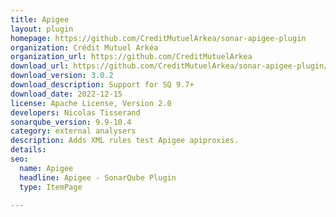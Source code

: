 ```yaml
---
title: Apigee
layout: plugin
homepage: https://github.com/CreditMutuelArkea/sonar-apigee-plugin
organization: Crédit Mutuel Arkéa
organization_url: https://github.com/CreditMutuelArkea
download_url: https://github.com/CreditMutuelArkea/sonar-apigee-plugin/releases/download/v3.0.2/sonar-apigee-plugin-3.0.2.jar
download_version: 3.0.2
download_description: Support for SQ 9.7+
download_date: 2022-12-15
license: Apache License, Version 2.0
developers: Nicolas Tisserand
sonarqube_version: 9.9-10.4
category: external analysers
description: Adds XML rules test Apigee apiproxies.
details: 
seo:
  name: Apigee
  headline: Apigee - SonarQube Plugin
  type: ItemPage

---
```


